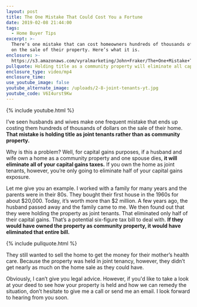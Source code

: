 ```yaml
---
layout: post
title: The One Mistake That Could Cost You a Fortune
date: 2019-02-08 21:44:00
tags:
  - Home Buyer Tips
excerpt: >-
  There’s one mistake that can cost homeowners hundreds of thousands of dollars
  on the sale of their property. Here’s what it is.
enclosure: >-
  https://s3.amazonaws.com/vyralmarketing/John+Fraker/The+One+Mistake+That+Could+Cost+You+a+Fortune.mp4
pullquote: Holding title as a community property will eliminate all capital gains taxes.
enclosure_type: video/mp4
enclosure_time:
use_youtube_image: false
youtube_alternate_image: /uploads/2-8-joint-tenants-yt.jpg
youtube_code: V6I4urst9Kw
---
```


{% include youtube.html %}

I’ve seen husbands and wives make one frequent mistake that ends up costing them hundreds of thousands of dollars on the sale of their home. **That mistake is holding title as joint tenants rather than as community property.**

Why is this a problem? Well, for capital gains purposes, if a husband and wife own a home as a community property and one spouse dies, **it will eliminate all of your capital gains taxes.** If you own the home as joint tenants, however, you’re only going to eliminate half of your capital gains exposure.

Let me give you an example. I worked with a family for many years and the parents were in their 80s. They bought their first house in the 1960s for about $20,000. Today, it’s worth more than $2 million. A few years ago, the husband passed away and the family came to me. We then found out that they were holding the property as joint tenants. That eliminated only half of their capital gains. That’s a potential six-figure tax bill to deal with. **If they would have owned the property as community property, it would have eliminated that entire bill.**

{% include pullquote.html %}

They still wanted to sell the home to get the money for their mother’s health care. Because the property was held in joint tenancy, however, they didn’t get nearly as much on the home sale as they could have.

Obviously, I can’t give you legal advice. However, if you'd like to take a look at your deed to see how your property is held and how we can remedy the situation, don’t hesitate to give me a call or send me an email. I look forward to hearing from you soon.